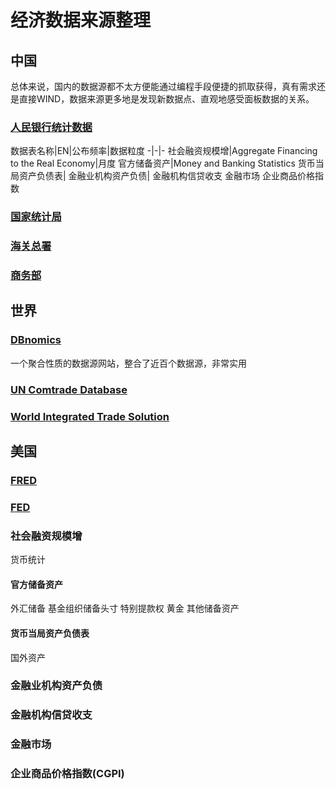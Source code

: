 # 经济数据来源整理

## 中国

总体来说，国内的数据源都不太方便能通过编程手段便捷的抓取获得，真有需求还是直接WIND，数据来源更多地是发现新数据点、直观地感受面板数据的关系。

### [人民银行统计数据](http://www.pbc.gov.cn/diaochatongjisi/116219/index.html)

数据表名称|EN|公布频率|数据粒度
-|-|-
社会融资规模增|Aggregate Financing to the Real Economy|月度
官方储备资产|Money and Banking Statistics
货币当局资产负债表|
金融业机构资产负债|
金融机构信贷收支
金融市场
企业商品价格指数

### [国家统计局](https://data.stats.gov.cn/index.htm)

### [海关总署](http://www.customs.gov.cn/customs/302249/zfxxgk/2799825/302274/index.html)

### [商务部](http://opendata.mofcom.gov.cn/front/data)

## 世界

### [DBnomics](https://db.nomics.world)

一个聚合性质的数据源网站，整合了近百个数据源，非常实用

### [UN Comtrade Database](https://comtrade.un.org/)

### [World Integrated Trade Solution](https://wits.worldbank.org/Default.aspx?lang=en)

## 美国

### [FRED](https://fred.stlouisfed.org)

### [FED](https://www.federalreserve.gov)


### 社会融资规模增
 货币统计

#### 官方储备资产

外汇储备
基金组织储备头寸
特别提款权
黄金
其他储备资产

#### 货币当局资产负债表

国外资产

### 金融业机构资产负债

### 金融机构信贷收支

### 金融市场

### 企业商品价格指数(CGPI)
